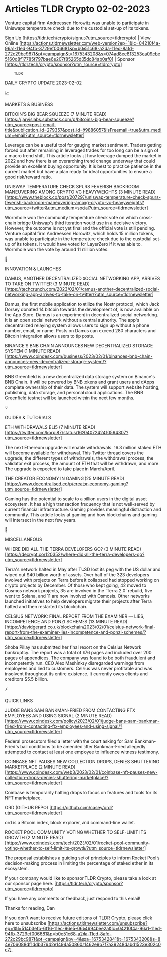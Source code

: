 # Articles TLDR Crypto 02-02-2023

Venture capital firm Andreessen Horowitz was unable to participate in
Uniswaps temperature check due to the custodial set-up of its
tokens.  

Sign Up [https://tldr.tech/crypto/signup?utm_source=tldrcrypto] | View
Online
[https://actions.tldrnewsletter.com/web-version?ep=1&lc=04210f4a-96a1-11ed-94fb-3729ef006681&p=b0e51c68-a2da-11ed-8afd-272c29bc987f&pt=campaign&t=1675343208&s=074ad8ee813253ea09cbe5160d8f17785f797bae6e207f85265d05dc84ab0af0]
| Sponsor [https://tldr.tech/crypto/sponsor?utm_source=tldrcrypto] 

		TLDR 

DAILY CRYPTO UPDATE 2023-02-02

📈 

MARKETS & BUSINESS

BITCOIN’S BIG BEAR SQUEEZE (7 MINUTE READ)
[https://jarvislabs.substack.com/p/bitcoins-big-bear-squeeze?utm_source=post-email-title&publication_id=279357&post_id=99886057&isFreemail=true&utm_medium=email?utm_source=tldrnewsletter]


Leverage can be a useful tool for gauging market sentiment. Traders
getting forced out after remaining in leveraged trades for too long
can be a sign of a macro trend shift. This article looks at how
leverage dumped the market in 2022 and how there is an overarching
trend change underway that could provide an excellent buying
opportunity. It is best to practice patience in the current market but
have a plan ready for ideal opportunities to ensure a good risk/reward
ratio. 

UNISWAP TEMPERATURE CHECK SPURS FEVERISH BACKROOM MANEUVERING AMONG
CRYPTO VC HEAVYWEIGHTS (3 MINUTE READ)
[https://www.theblock.co/post/207297/uniswap-temperature-check-spurs-feverish-backroom-maneuvering-among-crypto-vc-heavyweights?utm_source=twitter&utm_medium=social?utm_source=tldrnewsletter]


Wormhole won the community temperature check vote on which cross-chain
bridge Uniswap's third iteration would use in a decisive victory.
However, the outcome is not yet final and the official vote is still
pending. Venture capital firm Andreessen Horowitz, which holds 15
million tokens, was unable to participate in the temperature check due
to the custodial set-up of its tokens. It would have voted for
LayerZero if it was able to. Wormhole won the vote by around 11
million votes. 

🚀 

INNOVATION & LAUNCHES

DAMUS, ANOTHER DECENTRALIZED SOCIAL NETWORKING APP, ARRIVES TO TAKE ON
TWITTER (3 MINUTE READ)
[https://techcrunch.com/2023/02/01/damus-another-decentralized-social-networking-app-arrives-to-take-on-twitter/?utm_source=tldrnewsletter]


Damus, the first mobile application to utilize the Nostr protocol,
which Jack Dorsey donated 14 bitcoin towards the development of, is
now available on the App Store. Damus is an experiment in
decentralized social networking. It is an open social network without
a central authority. The app's decentralized relaying system allows
users to sign up without a phone number, email, or name. Posts on
Damus can exceed 280 characters and Bitcoin integration allows users
to tip posts. 

BINANCE’S BNB CHAIN ANNOUNCES NEW DECENTRALIZED STORAGE SYSTEM (1
MINUTE READ)
[https://www.coindesk.com/business/2023/02/01/binances-bnb-chain-announces-new-decentralized-storage-system/?utm_source=tldrnewsletter]


BNB Greenfield is a new decentralized data storage system on Binance's
BNB Chain. It will be powered by BNB tokens and grant users and dApps
complete ownership of their data. The system will support website
hosting, publishing, data storage, and personal cloud applications.
The BNB Greenfield testnet will be launched within the next few
months. 

💡 

GUIDES & TUTORIALS

ETH WITHDRAWALS ELI5 (7 MINUTE READ)
[https://twitter.com/korpi87/status/1620407242410594307?utm_source=tldrnewsletter]


The next Ethereum upgrade will enable withdrawals. 16.3 million staked
ETH will become available for withdrawal. This Twitter thread covers
the upgrade, the different types of withdrawals, the withdrawal
process, the validator exit process, the amount of ETH that will be
withdrawn, and more. The upgrade is expected to take place in
March/April. 

THE CREATOR ECONOMY IN GAMING (25 MINUTE READ)
[https://www.decentralised.co/p/creator-economy-gaming?utm_source=tldrnewsletter]


Gaming has the potential to scale to a billion users in the digital
asset ecosystem. It has a high transaction frequency that is not
well-served by current financial infrastructure. Gaming provides
meaningful distraction and community. This article looks at gaming and
how blockchains and gaming will intersect in the next few years. 

🦄 

MISCELLANEOUS

WHERE DID ALL THE TERRA DEVELOPERS GO? (3 MINUTE READ)
[https://decrypt.co/120352/where-did-all-the-terra-developers-go?utm_source=tldrnewsletter]


Terra's network halted in May after TUSD lost its peg with the US
dollar and wiped out $40 billion worth of assets. Over half of the 323
developers involved with projects on Terra before it collapsed had
stopped working on crypto projects by December. Of those who kept
going, 42 moved to Cosmos network projects, 35 are involved in the
'Terra 2.0' rebuild, five went to Solana, and 11 are now involved with
Osmosis. Other networks launched initiatives to help developers
migrate their projects after Terra halted and then restarted its
blockchain. 

CELSIUS NETWORK: FINAL REPORT FROM THE EXAMINER — LIES, INCOMPETENCE
AND PONZI SCHEMES (13 MINUTE READ)
[https://davidgerard.co.uk/blockchain/2023/02/01/celsius-network-final-report-from-the-examiner-lies-incompetence-and-ponzi-schemes/?utm_source=tldrnewsletter]


Shoba Pillay has submitted her final report on the Celsius Network
bankruptcy. The report was a total of 676 pages and included over 200
pages of appendices. The company was found to be both fraudulent and
incompetently run. CEO Alex Mashinksy disregarded warnings from
employees and lied to customers. Celsius was never profitable and was
insolvent throughout its entire existence. It currently owes clients
and creditors $5.5 billion. 

⚡ 

QUICK LINKS

JUDGE BANS SAM BANKMAN-FRIED FROM CONTACTING FTX EMPLOYEES AND USING
SIGNAL (2 MINUTE READ)
[https://www.coindesk.com/policy/2023/02/01/judge-bans-sam-bankman-fried-from-contacting-ftx-employees-and-using-signal/?utm_source=tldrnewsletter]


Federal prosecutors filed a letter with the court asking for Sam
Bankman-Fried's bail conditions to be amended after Bankman-Fried
allegedly attempted to contact at least one employee to influence
witness testimony. 

COINBASE NFT PAUSES NEW COLLECTION DROPS, DENIES SHUTTERING
MARKETPLACE (2 MINUTE READ)
[https://www.coindesk.com/web3/2023/02/01/coinbase-nft-pauses-new-collection-drops-denies-shuttering-marketplace/?utm_source=tldrnewsletter]


Coinbase is temporarily halting drops to focus on features and tools
for its NFT marketplace. 

ORD (GITHUB REPO)
[https://github.com/casey/ord?utm_source=tldrnewsletter] 

ord is a Bitcoin index, block explorer, and command-line wallet. 

ROCKET POOL COMMUNITY VOTING WHETHER TO SELF-LIMIT ITS GROWTH (2
MINUTE READ)
[https://www.coindesk.com/tech/2023/02/01/rocket-pool-community-voting-whether-to-self-limit-its-growth/?utm_source=tldrnewsletter]


The proposal establishes a guiding set of principles to inform Rocket
Pool’s decision-making process in limiting the percentage of staked
ether in its ecosystem. 

If your company would like to sponsor TLDR Crypto, please take a look
at our sponsor page here.
[https://tldr.tech/crypto/sponsor?utm_source=tldrcrypto] 

If you have any comments or feedback, just respond to this email! 

Thanks for reading, 
Dan 

If you don't want to receive future editions of TLDR Crypto,
please click here to unsubscribe
[https://actions.tldrnewsletter.com/unsubscribe?ep=1&l=514b3efb-6f16-11ec-96e5-06b4694bee2a&lc=04210f4a-96a1-11ed-94fb-3729ef006681&p=b0e51c68-a2da-11ed-8afd-272c29bc987f&pt=campaign&pv=4&spa=1675342841&t=1675343208&s=84e706088df1ddb37642e1494a50860a1462e9b7f7a39248dabd1523e302c0c7].


 